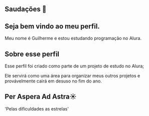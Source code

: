 ## Saudações 👋
## Seja bem vindo ao meu perfil.

Meu nome é Guilherme
e estou estudando programação no Alura.

## Sobre esse perfil

Esse perfil foi criado como parte de um projeto de estudo no Alura;

Ele servirá como uma área para organizar meus outros projetos
e provávelmente cairá em desuso no fim do ano.

## Per Aspera Ad Astra☀️
'Pelas dificuldades as estrelas'

<!--
**guife1106/guife1106** is a ✨ _special_ ✨ repository because its `README.md` (this file) appears on your GitHub profile.

Here are some ideas to get you started:

- 🔭 I’m currently working on ...
- 🌱 I’m currently learning ...
- 👯 I’m looking to collaborate on ...
- 🤔 I’m looking for help with ...
- 💬 Ask me about ...
- 📫 How to reach me: ...
- 😄 Pronouns: ...
- ⚡ Fun fact: ...
-->
